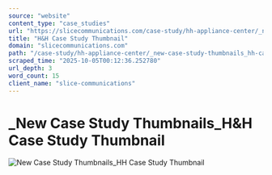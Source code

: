 ```yaml
---
source: "website"
content_type: "case_studies"
url: "https://slicecommunications.com/case-study/hh-appliance-center/_new-case-study-thumbnails_hh-case-study-thumbnail"
title: "H&H Case Study Thumbnail"
domain: "slicecommunications.com"
path: "/case-study/hh-appliance-center/_new-case-study-thumbnails_hh-case-study-thumbnail"
scraped_time: "2025-10-05T00:12:36.252780"
url_depth: 3
word_count: 15
client_name: "slice-communications"
---
```


# _New Case Study Thumbnails_H&H Case Study Thumbnail

![New Case Study Thumbnails_HH Case Study Thumbnail](https://slicecommunications.com/wp-content/uploads/2019/11/New-Case-Study-Thumbnails_HH-Case-Study-Thumbnail.jpg)